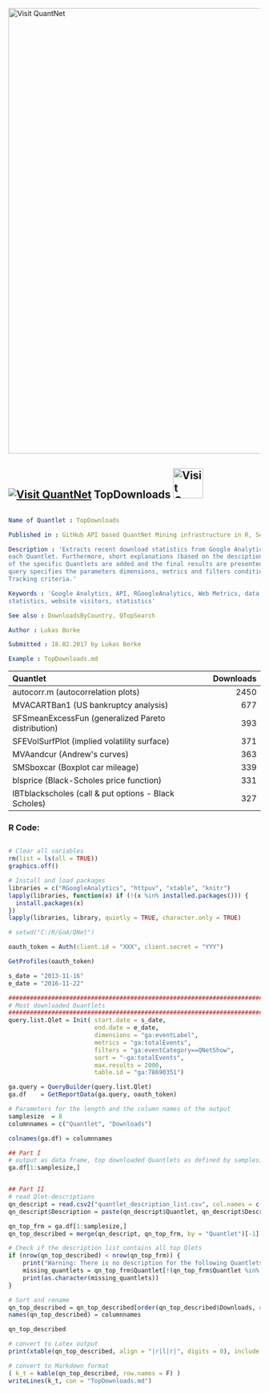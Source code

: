 
[<img src="https://github.com/QuantLet/Styleguide-and-FAQ/blob/master/pictures/banner.png" width="888" alt="Visit QuantNet">](http://quantlet.de/)

## [<img src="https://github.com/QuantLet/Styleguide-and-FAQ/blob/master/pictures/qloqo.png" alt="Visit QuantNet">](http://quantlet.de/) **TopDownloads** [<img src="https://github.com/QuantLet/Styleguide-and-FAQ/blob/master/pictures/QN2.png" width="60" alt="Visit QuantNet 2.0">](http://quantlet.de/)

```yaml

Name of Quantlet : TopDownloads

Published in : GitHub API based QuantNet Mining infrastructure in R, Section "Google Analytics"

Description : 'Extracts recent download statistics from Google Analytics starting November 2013 for
each Quantlet. Furthermore, short explanations (based on the desciptions in the meta information)
of the specific Quantlets are added and the final results are presented as an R data frame. The API
query specifies the parameters dimensions, metrics and filters conditioning the desired Event
Tracking criteria.'

Keywords : 'Google Analytics, API, RGoogleAnalytics, Web Metrics, data mining, QuantNet, download
statistics, website visitors, statistics'

See also : DownloadsByCountry, QTopSearch

Author : Lukas Borke

Submitted : 18.02.2017 by Lukas Borke

Example : TopDownloads.md

```

|Quantlet                                             | Downloads|
|:----------------------------------------------------|---------:|
|autocorr.m (autocorrelation plots)                   |      2450|
|MVACARTBan1 (US bankruptcy analysis)                 |       677|
|SFSmeanExcessFun (generalized Pareto distribution)   |       393|
|SFEVolSurfPlot (implied volatility surface)          |       371|
|MVAandcur (Andrew's curves)                          |       363|
|SMSboxcar (Boxplot car mileage)                      |       339|
|blsprice (Black-Scholes price function)              |       331|
|IBTblackscholes (call & put options - Black Scholes) |       327|


### R Code:
```r

# Clear all variables
rm(list = ls(all = TRUE))
graphics.off()

# Install and load packages
libraries = c("RGoogleAnalytics", "httpuv", "xtable", "knitr")
lapply(libraries, function(x) if (!(x %in% installed.packages())) {
  install.packages(x)
})
lapply(libraries, library, quietly = TRUE, character.only = TRUE)

# setwd("C:/R/GoA/QNet")

oauth_token = Auth(client.id = "XXX", client.secret = "YYY")

GetProfiles(oauth_token)

s_date = "2013-11-16"
e_date = "2016-11-22"

###########################################################################
# Most downloaded Quantlets
###########################################################################
query.list.Qlet = Init( start.date = s_date,
						end.date = e_date,
						dimensions = "ga:eventLabel",
						metrics = "ga:totalEvents",
						filters = "ga:eventCategory==QNetShow",
						sort = "-ga:totalEvents",
						max.results = 2000,
						table.id = "ga:78690351")

ga.query = QueryBuilder(query.list.Qlet)
ga.df 	 = GetReportData(ga.query, oauth_token)

# Parameters for the length and the column names of the output
samplesize	= 8
columnnames = c("Quantlet", "Downloads")

colnames(ga.df) = columnnames

## Part I
# output as data frame, top downloaded Quantlets as defined by samplesize
ga.df[1:samplesize,]


## Part II
# read Qlet-descriptions
qn_descript = read.csv2("quantlet_description_list.csv", col.names = c("Quantlet", "Description"))
qn_descript$Description = paste(qn_descript$Quantlet, qn_descript$Description)

qn_top_frm = ga.df[1:samplesize,]
qn_top_described = merge(qn_descript, qn_top_frm, by = "Quantlet")[-1]

# Check if the description list contains all top Qlets
if (nrow(qn_top_described) < nrow(qn_top_frm)) {
    print("Warning: There is no description for the following Quantlets:")
    missing_quantlets = qn_top_frm$Quantlet[!(qn_top_frm$Quantlet %in% qn_descript$Quantlet)]
    print(as.character(missing_quantlets))
}

# Sort and rename
qn_top_described = qn_top_described[order(qn_top_described$Downloads, decreasing = TRUE), ]
names(qn_top_described) = columnnames

qn_top_described

# convert to Latex output
print(xtable(qn_top_described, align = "|r|l|r|", digits = 0), include.rownames = FALSE)

# convert to Markdown format
( k_t = kable(qn_top_described, row.names = F) )
writeLines(k_t, con = "TopDownloads.md")

```
